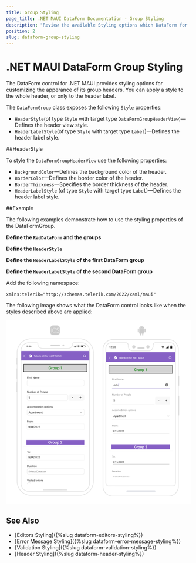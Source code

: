 ```yaml
---
title: Group Styling
page_title: .NET MAUI DataForm Documentation - Group Styling
description: "Review the available Styling options which DataForm for .NET MAUI control provides when groups are applied."
position: 2
slug: dataform-group-styling
---
```


# .NET MAUI DataForm Group Styling

The DataForm control for .NET MAUI provides styling options for customizing the apperance of its group headers. You can apply a style to the whole header, or only to the header label.

The `DataFormGroup` class exposes the following `Style` properties:

* `HeaderStyle`(of type `Style` with target type `DataFormGroupHeaderView`)&mdash;Defines the header view style.
* `HeaderLabelStyle`(of type `Style` with target type `Label`)&mdash;Defines the header label style.

##HeaderStyle

To style the `DataFormGroupHeaderView` use the following properties:

* `BackgroundColor`&mdash;Defines the background color of the header.
* `BorderColor`&mdash;Defines the border color of the header.
* `BorderThickness`&mdash;Specifies the border thickness of the header.
* `HeaderLabelStyle` (of type `Style` with target type `Label`)&mdash;Defines the header label style.

##Example

The following examples demonstrate how to use the styling properties of the DataFormGroup.

**Define the `RadDataForm` and the groups**

<snippet id='dataform-group-styling' />

**Define the `HeaderStyle`**

<snippet id='dataform-group-styling-header-view-style' />

**Define the `HeaderLabelStyle` of the first DataForm group**

<snippet id='dataform-group-styling-header-label-style' />

**Define the `HeaderLabelStyle` of the second DataForm group**

<snippet id='dataform-group-styling-header-label-style-alt' />

Add the following namespace:

 ```XAML
xmlns:telerik="http://schemas.telerik.com/2022/xaml/maui"
 ```

The following image shows what the DataForm control looks like when the styles described above are applied:

![.NET MAUI DataForm Group Styling](../images/dataform-group-styling.png)

## See Also

- [Editors Styling]({%slug dataform-editors-styling%})
- [Error Message Styling]({%slug dataform-error-message-styling%})
- [Validation Styling]({%slug dataform-validation-styling%})
- [Header Styling]({%slug dataform-header-styling%})